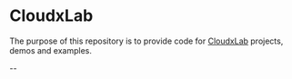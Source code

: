 # CloudxLab

The purpose of this repository is to provide code for [CloudxLab](https://cloudxlab.com) 
projects, demos and examples.

--

